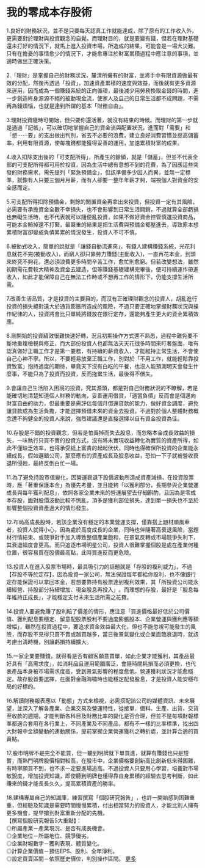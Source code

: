 # 我的零成本存股術


<div id="id_590e9f92c90154f32257044" class="text_exposed_root"><span>1.良好的財務狀況，並不是只要每天認真工作就能達成，</span><wbr><span class="word_break"></span><span>除了原有的工作收入外，更需要對於理財與投資觀念的自覺</span><wbr><span class="word_break"></span><span>。而理財目的，就是要變有錢，但若在理財基礎還未打好的</span><wbr><span class="word_break"></span><span>情況下，就馬上進入投資市場，所造成的結果，可能會是一</span><wbr><span class="word_break"></span><span>場大災難。只有在擔憂的事情愈少的情況下，才能愈專注於</span><wbr><span class="word_break"></span>財富累積過程中應注意的事項，並適時做出正確決策。<br> <br><span> 2.「理財」是掌握自己的財務狀況，釐清所擁有的財富，</span><wbr><span class="word_break"></span><span>並將手中有限資源做最有效的分配，然後再透過「投資」，</span><wbr><span class="word_break"></span><span>加速資產累積的速度與效益，而後就有更多資源來運用，因</span><wbr><span class="word_break"></span><span>而成為一個賺錢系統的正向循環，最後減少用勞務換取金錢</span><wbr><span class="word_break"></span><span>的時間，進一步創造終身源源不絕的被動現金流，使家人及</span><wbr><span class="word_break"></span><span>自己的日常生活都不成問題，不需再為錢煩惱，也就是達到</span><wbr><span class="word_break"></span>所謂的基本「財務自由」。<br> <br><span> 3.理財投資隨時可開始，但只要你還活著，就沒有結束的</span><wbr><span class="word_break"></span><span>時候。而理財的第一步就是通過「記帳」，可以確切地掌握</span><wbr><span class="word_break"></span>自己的資金流與配置狀況，進而對「需要」和「想<span class="text_exposed_hide">⋯⋯</span><span class="text_exposed_show"><span>要」的支出做出判別，省去不必要的浪費，建立良好消費習</span><wbr><span class="word_break"></span><span>慣並提高儲蓄率，利用有限資源，使每塊錢都能獲得妥善的</span><wbr><span class="word_break"></span>運用，加速累積財富的成果。<br> <br><span> 4.收入扣除支出後的「可支配所得」，所產生的餘額，就</span><wbr><span class="word_break"></span><span>是「儲蓄」，但並不代表全部的可支配所得都可用於投資，</span><wbr><span class="word_break"></span><span>因為生活中總有意想不到的花費，為了因應這些突發的財務</span><wbr><span class="word_break"></span><span>需求，需先提列「緊急預備金」，但該準備多少因人而異，</span><wbr><span class="word_break"></span><span>並無一定標準，就像有人只要三個月月薪，而有人卻要一整</span><wbr><span class="word_break"></span>年年薪才夠，端視個人對資金的安全感而定。<br> <br><span> 5.可支配所得扣除預備金，剩餘的閒置資金再拿出來投資</span><wbr><span class="word_break"></span><span>，但投資一定有其風險，必需要有承擔資金全數不幸損失，</span><wbr><span class="word_break"></span><span>也不會影響到日常生活開銷，不過就算全部虧損也無礙生活</span><wbr><span class="word_break"></span><span>時，也不代表就可以隨便亂投資，如果不做好資金控管慎選</span><wbr><span class="word_break"></span><span>投資商品，可能本金賠掉還不打緊，最嚴重的結果是把生活</span><wbr><span class="word_break"></span><span>費與預備金都壓進去，導致原本想累積財富卻變成負債累累</span><wbr><span class="word_break"></span>的情況發生，投資人不可不慎。<br> <br><span> 6.被動式收入，簡單的說就是「讓錢自動流進來」，有錢</span><wbr><span class="word_break"></span><span>人建構賺錢系統，光花利息就花不完(被動收入)，而窮人</span><wbr><span class="word_break"></span><span>卻只靠勞力賺錢(主動收入)，一直再花本金，到頭來終究</span><wbr><span class="word_break"></span><span>不夠花，還必須浪費更多時間辛苦工作，愈忙則愈窮。但若</span><wbr><span class="word_break"></span><span>改變想法，雖然初期需花費較大精神及資金去建造，但等賺</span><wbr><span class="word_break"></span><span>錢基礎建構完畢後，便可持續運作帶進收入，如此才能保障</span><wbr><span class="word_break"></span><span>自己在無法工作時或不想再工作的情形下，仍能支撐生活所</span><wbr><span class="word_break"></span>需。<br> <br><span> 7.改善生活品質，才是投資的主要目的，而沒有正確理財</span><wbr><span class="word_break"></span><span>觀念的投資人，胡亂進行投資的損失絕對遠大於通貨膨脹所</span><wbr><span class="word_break"></span><span>造成的風險，不過只要正確地掌握財務狀況與操作紀律的人</span><wbr><span class="word_break"></span><span>，投資將會比只單純將錢放在銀行定存，還能夠產生更大的</span><wbr><span class="word_break"></span>資金累積效應。<br> <br><span> 8.剛開始的投資績效很難快速好轉，況且初期操作方式還</span><wbr><span class="word_break"></span><span>不熟悉，過程中難免要不斷地重複檢視與修正，而大部份投</span><wbr><span class="word_break"></span><span>資人也都無法天天花很多時間來盯著盤面，唯有認真做好正</span><wbr><span class="word_break"></span><span>職工作才是第一要務，有持續的薪資收入，才能維持正常生</span><wbr><span class="word_break"></span><span>活，不會使自己心神不寧。所以，不要輕易放棄正職工作，</span><wbr><span class="word_break"></span><span>別對於「不用工作，就能輕鬆靠投資致富」抱持過度的期待</span><wbr><span class="word_break"></span><span>，畢竟天下沒有白吃的午餐，也沒人能預測明天會發生什麼</span><wbr><span class="word_break"></span><span>事，不能只為了投資而投資，反而拖累生活，最後得不償失</span><wbr><span class="word_break"></span>。<br> <br><span> 9.會讓自己生活陷入困境的投資，究其源頭，都是對自己</span><wbr><span class="word_break"></span><span>財務狀況的不瞭解，若是能確切地清楚知道個人財務的動向</span><wbr><span class="word_break"></span><span>，妥善運用借貸，「適當負債」反而會是個邁向財富自由的</span><wbr><span class="word_break"></span><span>助力，但最重要是需評估每個月償還貸款的能力，做好資金</span><wbr><span class="word_break"></span><span>調度，避免讓貸款成為生活負擔，才能選擇預借未來的資金</span><wbr><span class="word_break"></span><span>去投資。不過對於個人整體財務概念還不夠健全的投資人來</span><wbr><span class="word_break"></span>說，強烈建議還是直接選擇以自有資金投資為佳。<br> <br><span> 10.存股是不錯的投資觀念，但若是怕賣掉而失去股息，</span><wbr><span class="word_break"></span><span>而忽略本金成長效益的損失，一味執行只買不賣的投資方式</span><wbr><span class="word_break"></span><span>，沒有將未實現收益轉化為實質的資產所得，如此不僅缺乏</span><wbr><span class="word_break"></span><span>效率，也得承受紙上富貴的起起伏伏，同時也得確保所投資</span><wbr><span class="word_break"></span><span>的企業能永續成長，假如選錯公司，那麼應有的資產成長及</span><wbr><span class="word_break"></span><span>股息收益，恐怕一下子就被營收衰退所侵蝕，最終反倒白忙</span><wbr><span class="word_break"></span>一場。<br> <br><span> 11.為了避免持股市值變化，因營運衰退下股價波動所造</span><wbr><span class="word_break"></span><span>成資產減損，在投資股票時，應「著重保護本金」為優先考</span><wbr><span class="word_break"></span><span>量，並且能夠「以獲利部分，長期參與企業營運成長與每年</span><wbr><span class="word_break"></span><span>獲利配息」，依照各家企業未來的營運展望去仔細斟酌，且</span><wbr><span class="word_break"></span><span>因為是零成本存股，面對股價波動比較不慌亂，頂多是獲利</span><wbr><span class="word_break"></span><span>部位損失，達到單一損失也不至於影響整個投資資產過大的</span><wbr><span class="word_break"></span>情形發生。<br> <br><span> 12.布局高成長股時，若該企業沒有穩定的本業營運支撐</span><wbr><span class="word_break"></span><span>，僅靠搭上題材順風車者，投資人就得小心，因為處於高度</span><wbr><span class="word_break"></span><span>成長的企業，同時也伴隨著高衰退風險，當題材行情結束、</span><wbr><span class="word_break"></span><span>或競爭對手加入導致整個產業飽和，在景氣反轉或市場競爭</span><wbr><span class="word_break"></span><span>失利下，其衰退幅度會更高。而只追逐市場明星公司，投資</span><wbr><span class="word_break"></span><span>人很難掌握個股是處在產業何種位置，很容易買在股價最高</span><wbr><span class="word_break"></span>點，此時買進反而更危險。<br> <br><span> 13.投資人在進入股票市場時，最具吸引力的話題就是「</span><wbr><span class="word_break"></span><span>存股的複利威力」，不過【存股不等於定存】，因為投資一</span><wbr><span class="word_break"></span><span>家公司，無法保證每年都給你股利，也不像銀行定存能保證</span><wbr><span class="word_break"></span><span>可以拿回本金，若想要靠持有股票達到複利效果，其「所投</span><wbr><span class="word_break"></span><span>資公司能永續經營、持股部分持續增加、現金股息再投入」</span><wbr><span class="word_break"></span><span>。而理想的存股，最好是「股息每年維持正成長」，才能穩</span><wbr><span class="word_break"></span>定支付未來生活所需之花費。<br> <br><span> 14.投資人要避免賺了股利賠了價差的情形，應注意「買</span><wbr><span class="word_break"></span><span>進價格最好低於公司價值、獲利配息要穩定、留意配股票股</span><wbr><span class="word_break"></span><span>利不要過度膨脹股本、企業營運與獲利應等額增幅」，雖然</span><wbr><span class="word_break"></span><span>在投資過程中，要追求資金效益最大化，但也不能忽視可能</span><wbr><span class="word_break"></span><span>發生的風險，而存股不見得只買不賣或越買越多，當日後景</span><wbr><span class="word_break"></span><span>氣變化或企業面臨衰退時，就該考慮出清時機，別讓虧損持</span><wbr><span class="word_break"></span>續擴大。<br> <br><span> 15.一家企業要賺錢，就得看是否有顧客願意買單，如此</span><wbr><span class="word_break"></span><span>企業才能獲利，其產品最好具有「高需求度」，如消耗品且</span><wbr><span class="word_break"></span><span>運用範圍廣泛，會隨時間耗損而必須更換，也代表產品本身</span><wbr><span class="word_break"></span><span>被市場需求度高，受到景氣影響的程度愈低，營運獲利狀況</span><wbr><span class="word_break"></span><span>才能愈穩定。故存股首要選擇，在面對金融海嘯時也能穩定</span><wbr><span class="word_break"></span>配發股息，才是投資人能安穩布局的好標的。<br> <br><span> 16.解讀財務報表應以「動態」方式來檢視，必需搭配該</span><wbr><span class="word_break"></span><span>公司的媒體資訊、未來展望，並深入了解各產業、企業交易</span><wbr><span class="word_break"></span><span>及營運特性，從接單、備料、生產、出貨、交貨至收款的週</span><wbr><span class="word_break"></span><span>期，才能判斷各科目及財務比率的變化是否合理，但並不是</span><wbr><span class="word_break"></span><span>每項財報標準都適合套用在各行業上，不同產業及不同產品</span><wbr><span class="word_break"></span><span>，都有不一樣的比率標準，找出四大財報中金額變動的連動</span><wbr><span class="word_break"></span><span>關係，提前掌握企業營運獲利之轉折處，並計算合適的買賣</span><wbr><span class="word_break"></span>點。<br> <br><span> 17.股市明牌不是完全不能買，但一聽到明牌就下單買進</span><wbr><span class="word_break"></span><span>，就算有賺錢也只是短暫，而熱門明牌股價相對較高，在股</span><wbr><span class="word_break"></span><span>市中，企業價格要創新高比創新低來得困難，有時寧願買不</span><wbr><span class="word_break"></span><span>到，也不求一定要進場追高。不過投資人只要用心學習，培</span><wbr><span class="word_break"></span><span>養對市場敏銳度，增加投資知識，即使聽到明牌也懂得靠自</span><wbr><span class="word_break"></span><span>身累積的經驗去思考判斷，如此賺來的錢才能長長久久，提</span><wbr><span class="word_break"></span>高累積資產的勝率。<br> <br><span> 18.建構專屬自己的知識庫，練習撰寫「個股研究報告」</span><wbr><span class="word_break"></span><span>，也許一開始感到困難重重，但經驗及知識是需要時間慢慢</span><wbr><span class="word_break"></span><span>累積，付出相當努力的投資人，才能比別人擁有更多機會，</span><wbr><span class="word_break"></span>提早搶到財富重新分配的先機。<br> 【撰寫個股研究報告5大重點】：<br> ◎所屬產業－產業現況、是否有成長機會。<br> ◎企業地位－所屬地位、競爭優劣。<br> ◎企業財報數字－獲利表現、體質變化。<br> ◎計算企業價值－預估EPS、股利、全年淨利。<br> ◎設定買賣區間－依照歷史價位，判別操作區間。</span><span class="text_exposed_hide"> <span class="text_exposed_link"><a class="see_more_link" data-interaction-root-id="_24_q" onclick="var func = function(e) { e.preventDefault(); }; var parent = Parent.byClass(this, &quot;text_exposed_root&quot;); if (parent &amp;&amp; parent.getAttribute(&quot;id&quot;) == &quot;id_590e9f92c90154f32257044&quot;) { CSS.addClass(parent, &quot;text_exposed&quot;); Arbiter.inform(&quot;reflow&quot;); }; func(event); " href="#" data-ft="{&quot;tn&quot;:&quot;e&quot;}" role="button"><span class="see_more_link_inner">更多</span></a></span></span></div>